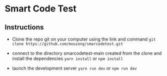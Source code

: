 # Smart Code Test

## Instructions
- Clone the repo git on your computer using the link and command `git clone https://github.com/mouzong/smarcodetest.git`

- connect to the directory smarcodetest-main created from the clone and install the dependencies `yarn install` or `npm install`

- launch the development server `yarn run dev` or `npm run dev`